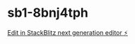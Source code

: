 # sb1-8bnj4tph

[Edit in StackBlitz next generation editor ⚡️](https://stackblitz.com/~/github.com/nicusordan2003-cyber/sb1-8bnj4tph)